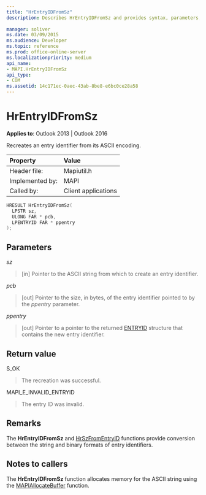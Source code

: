 ```yaml
---
title: "HrEntryIDFromSz"
description: Describes HrEntryIDFromSz and provides syntax, parameters, and return value.
 
manager: soliver
ms.date: 03/09/2015
ms.audience: Developer
ms.topic: reference
ms.prod: office-online-server
ms.localizationpriority: medium
api_name:
- MAPI.HrEntryIDFromSz
api_type:
- COM
ms.assetid: 14c171ec-0aec-43ab-8be8-e6bc0ce28a58
---
```


# HrEntryIDFromSz

  
  
**Applies to**: Outlook 2013 | Outlook 2016 
  
Recreates an entry identifier from its ASCII encoding. 
  
|Property |Value |
|:-----|:-----|
|Header file:  <br/> |Mapiutil.h  <br/> |
|Implemented by:  <br/> |MAPI  <br/> |
|Called by:  <br/> |Client applications  <br/> |
   
```cpp
HRESULT HrEntryIDFromSz(
  LPSTR sz,
  ULONG FAR * pcb,
  LPENTRYID FAR * ppentry
);
```

## Parameters

 _sz_
  
> [in] Pointer to the ASCII string from which to create an entry identifier. 
    
 _pcb_
  
> [out] Pointer to the size, in bytes, of the entry identifier pointed to by the  _ppentry_ parameter. 
    
 _ppentry_
  
> [out] Pointer to a pointer to the returned [ENTRYID](entryid.md) structure that contains the new entry identifier. 
    
## Return value

S_OK
  
> The recreation was successful.
    
MAPI_E_INVALID_ENTRYID
  
> The entry ID was invalid.
    
## Remarks

The **HrEntryIDFromSz** and [HrSzFromEntryID](hrszfromentryid.md) functions provide conversion between the string and binary formats of entry identifiers. 
  
## Notes to callers

The **HrEntryIDFromSz** function allocates memory for the ASCII string using the [MAPIAllocateBuffer](mapiallocatebuffer.md) function. 
  

